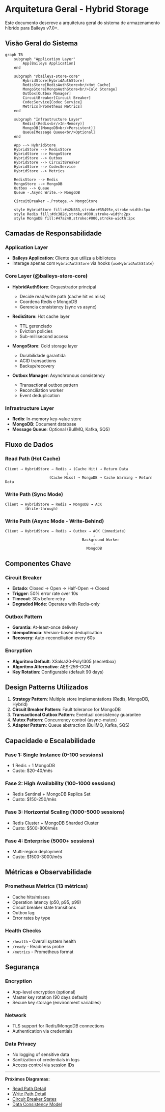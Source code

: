 # Arquitetura Geral - Hybrid Storage

Este documento descreve a arquitetura geral do sistema de armazenamento híbrido para Baileys v7.0+.

## Visão Geral do Sistema

```mermaid
graph TB
    subgraph "Application Layer"
        App[Baileys Application]
    end
    
    subgraph "@baileys-store-core"
        HybridStore[HybridAuthStore]
        RedisStore[RedisAuthStore<br/>Hot Cache]
        MongoStore[MongoAuthStore<br/>Cold Storage]
        Outbox[Outbox Manager]
        CircuitBreaker[Circuit Breaker]
        CodecService[Codec Service]
        Metrics[Prometheus Metrics]
    end
    
    subgraph "Infrastructure Layer"
        Redis[(Redis<br/>In-Memory)]
        MongoDB[(MongoDB<br/>Persistent)]
        Queue[Message Queue<br/>Optional]
    end
    
    App --> HybridStore
    HybridStore --> RedisStore
    HybridStore --> MongoStore
    HybridStore --> Outbox
    HybridStore --> CircuitBreaker
    HybridStore --> CodecService
    HybridStore --> Metrics
    
    RedisStore --> Redis
    MongoStore --> MongoDB
    Outbox --> Queue
    Queue -.Async Write.-> MongoDB
    
    CircuitBreaker -.Protege.-> MongoStore
    
    style HybridStore fill:#42b883,stroke:#35495e,stroke-width:3px
    style Redis fill:#dc382d,stroke:#000,stroke-width:2px
    style MongoDB fill:#47a248,stroke:#000,stroke-width:2px
```

## Camadas de Responsabilidade

### Application Layer
- **Baileys Application**: Cliente que utiliza a biblioteca
- Interage apenas com `HybridAuthStore` via hooks (`useHybridAuthState`)

### Core Layer (@baileys-store-core)
- **HybridAuthStore**: Orquestrador principal
  - Decide read/write path (cache hit vs miss)
  - Coordena Redis e MongoDB
  - Gerencia consistency (sync vs async)
  
- **RedisStore**: Hot cache layer
  - TTL gerenciado
  - Eviction policies
  - Sub-millisecond access
  
- **MongoStore**: Cold storage layer
  - Durabilidade garantida
  - ACID transactions
  - Backup/recovery
  
- **Outbox Manager**: Asynchronous consistency
  - Transactional outbox pattern
  - Reconciliation worker
  - Event deduplication

### Infrastructure Layer
- **Redis**: In-memory key-value store
- **MongoDB**: Document database
- **Message Queue**: Optional (BullMQ, Kafka, SQS)

## Fluxo de Dados

### Read Path (Hot Cache)

```
Client → HybridStore → Redis → (Cache Hit) → Return Data
                            ↓
                    (Cache Miss) → MongoDB → Cache Warming → Return Data
```

### Write Path (Sync Mode)

```
Client → HybridStore → Redis → MongoDB → ACK
         (Write-through)
```

### Write Path (Async Mode - Write-Behind)

```
Client → HybridStore → Redis → Outbox → ACK (immediate)
                                        ↓
                                   Background Worker
                                        ↓
                                     MongoDB
```

## Componentes Chave

### Circuit Breaker
- **Estado**: Closed → Open → Half-Open → Closed
- **Trigger**: 50% error rate over 10s
- **Timeout**: 30s before retry
- **Degraded Mode**: Operates with Redis-only

### Outbox Pattern
- **Garantia**: At-least-once delivery
- **Idempotência**: Version-based deduplication
- **Recovery**: Auto-reconciliation every 60s

### Encryption
- **Algoritmo Default**: XSalsa20-Poly1305 (secretbox)
- **Algoritmo Alternativo**: AES-256-GCM
- **Key Rotation**: Configurable (default 90 days)

## Design Patterns Utilizados

1. **Strategy Pattern**: Multiple store implementations (Redis, MongoDB, Hybrid)
2. **Circuit Breaker Pattern**: Fault tolerance for MongoDB
3. **Transactional Outbox Pattern**: Eventual consistency guarantee
4. **Mutex Pattern**: Concurrency control (async-mutex)
5. **Adapter Pattern**: Queue abstraction (BullMQ, Kafka, SQS)

## Capacidade e Escalabilidade

### Fase 1: Single Instance (0-100 sessions)
- 1 Redis + 1 MongoDB
- Custo: $20-40/mês

### Fase 2: High Availability (100-1000 sessions)
- Redis Sentinel + MongoDB Replica Set
- Custo: $150-250/mês

### Fase 3: Horizontal Scaling (1000-5000 sessions)
- Redis Cluster + MongoDB Sharded Cluster
- Custo: $500-800/mês

### Fase 4: Enterprise (5000+ sessions)
- Multi-region deployment
- Custo: $1500-3000/mês

## Métricas e Observabilidade

### Prometheus Metrics (13 métricas)
- Cache hits/misses
- Operation latency (p50, p95, p99)
- Circuit breaker state transitions
- Outbox lag
- Error rates by type

### Health Checks
- `/health` - Overall system health
- `/ready` - Readiness probe
- `/metrics` - Prometheus format

## Segurança

### Encryption
- App-level encryption (optional)
- Master key rotation (90 days default)
- Secure key storage (environment variables)

### Network
- TLS support for Redis/MongoDB connections
- Authentication via credentials

### Data Privacy
- No logging of sensitive data
- Sanitization of credentials in logs
- Access control via session IDs

---

**Próximos Diagramas:**
- [Read Path Detail](./read-path.md)
- [Write Path Detail](./write-path.md)
- [Circuit Breaker States](./circuit-breaker.md)
- [Data Consistency Model](./data-consistency.md)
